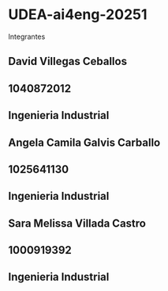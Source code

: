 # UDEA-ai4eng-20251

Integrantes



## David Villegas Ceballos
## 1040872012
## Ingenieria Industrial

## Angela Camila Galvis Carballo
## 1025641130
## Ingenieria Industrial

## Sara Melissa Villada Castro
## 1000919392
## Ingenieria Industrial

